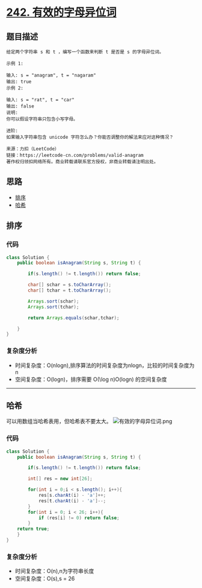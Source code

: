 # [242. 有效的字母异位词](https://leetcode-cn.com/problems/valid-anagram/)

## 题目描述
```
给定两个字符串 s 和 t ，编写一个函数来判断 t 是否是 s 的字母异位词。

示例 1:

输入: s = "anagram", t = "nagaram"
输出: true
示例 2:

输入: s = "rat", t = "car"
输出: false
说明:
你可以假设字符串只包含小写字母。

进阶:
如果输入字符串包含 unicode 字符怎么办？你能否调整你的解法来应对这种情况？

来源：力扣（LeetCode）
链接：https://leetcode-cn.com/problems/valid-anagram
著作权归领扣网络所有。商业转载请联系官方授权，非商业转载请注明出处。
```

## 思路

- [排序](https://github.com/zoeaaa/Algorithm-/blob/main/Hash%20table/242.%20%E6%9C%89%E6%95%88%E7%9A%84%E5%AD%97%E6%AF%8D%E5%BC%82%E4%BD%8D%E8%AF%8D.md#排序)
- [哈希](https://github.com/zoeaaa/Algorithm-/blob/main/Hash%20table/242.%20%E6%9C%89%E6%95%88%E7%9A%84%E5%AD%97%E6%AF%8D%E5%BC%82%E4%BD%8D%E8%AF%8D.md#哈希)

## 排序

### 代码
```java
class Solution {
    public boolean isAnagram(String s, String t) {

        if(s.length() != t.length()) return false;

        char[] schar = s.toCharArray();
        char[] tchar = t.toCharArray();

        Arrays.sort(schar);
        Arrays.sort(tchar);

        return Arrays.equals(schar,tchar);

    }
}
```

### 复杂度分析
- 时间复杂度：O(nlogn),排序算法的时间复杂度为nlogn，比较的时间复杂度为n
- 空间复杂度：O(logn)，排序需要 O(\log n)O(logn) 的空间复杂度


*********************************************

## 哈希

可以用数组当哈希表用，但哈希表不要太大。
![有效的字母异位词.png](https://i.loli.net/2021/05/13/jITY9b12DmF5aA8.png)

### 代码
```java
class Solution {
    public boolean isAnagram(String s, String t) {

        if(s.length() != t.length()) return false;

        int[] res = new int[26];

        for(int i = 0;i < s.length(); i++){
            res[s.charAt(i) - 'a']++;
            res[t.charAt(i) - 'a']--;
        }
        for(int i = 0; i < 26; i++){
            if (res[i] != 0) return false;
        }
    return true;
    }
}
```

### 复杂度分析
- 时间复杂度：O(n),n为字符串长度
- 空间复杂度：O(s),s = 26
